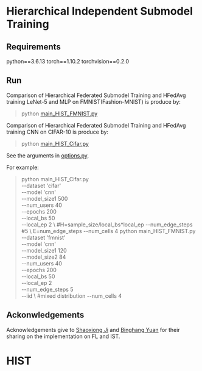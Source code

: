 # Hierarchical Independent Submodel Training

## Requirements
python==3.6.13
torch==1.10.2
torchvision==0.2.0

## Run

Comparison of Hierarchical Federated Submodel Training and HFedAvg training LeNet-5 and MLP on FMNIST(Fashion-MNIST) is produce by:
> python [main_HIST_FMNIST.py](main_HIST_FMNIST.py)

Comparison of Hierarchical Federated Submodel Training and HFedAvg training CNN on CIFAR-10 is produce by:
> python [main_HIST_Cifar.py](main_HIST_Cifar.py)

See the arguments in [options.py](utils/options.py). 

For example:
> python main_HIST_Cifar.py \
    --dataset 'cifar' \
    --model 'cnn' \
    --model_size1 500 \
    --num_users 40 \
    --epochs 200 \
    --local_bs 50 \
    --local_ep 2 \ #H=sample_size/local_bs*local_ep
    --num_edge_steps #5 \ E=num_edge_steps
    --num_cells 4
> python main_HIST_FMNIST.py \
    --dataset 'fmnist' \
    --model 'cnn' \
    --model_size1 120 \
    --model_size2 84 \
    --num_users 40 \
    --epochs 200 \
    --local_bs 50 \
    --local_ep 2 \
    --num_edge_steps 5 \
    --iid \ #mixed distribution
    --num_cells 4


## Ackonwledgements
Acknowledgements give to [Shaoxiong Ji](https://github.com/shaoxiongji/federated-learning/tree/master) and [Binghang Yuan](https://github.com/BinhangYuan/IST_Release) for their sharing on the implementation on FL and IST.
# HIST
